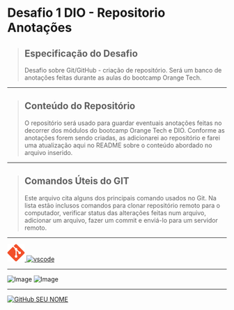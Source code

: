 # Desafio 1 DIO - Repositorio Anotações

>## Especificação do Desafio
> Desafio sobre Git/GitHub - criação de repositório.
> Será um banco de anotações feitas durante as aulas do bootcamp Orange Tech.
---

>## Conteúdo do Repositório
> O repositório será usado para guardar eventuais anotações feitas no decorrer dos módulos do bootcamp Orange Tech e DIO. Conforme as anotações forem sendo criadas, as adicionarei ao repositório e farei uma atualização aqui no README sobre o conteúdo abordado no arquivo inserido.
---
>## Comandos Úteis do GIT
> Este arquivo cita alguns dos principais comando usados no Git. Na lista estão inclusos comandos para clonar repositório remoto para o computador, verificar status das alterações feitas num arquivo, adicionar um arquivo, fazer um commit e enviá-lo para um servidor remoto.
---
<a href="https://git-scm.com/" target="_blank"> 
    <img src="https://raw.githubusercontent.com/devicons/devicon/master/icons/git/git-original.svg" alt="css3" width="40" height="40"/> 
</a>
<a href="https://code.visualstudio.com/">
    <img src="https://cdn.jsdelivr.net/gh/devicons/devicon/icons/vscode/vscode-original.svg" alt="vscode" width="40" height="40"/>
</a>

---

![Image](https://img.shields.io/badge/GitHub-100000?style=for-the-badge&logo=github&logoColor=white)
![Image](https://img.shields.io/badge/Markdown-000000?style=for-the-badge&logo=markdown&logoColor=white)

---

[![GitHub SEU NOME]( https://img.shields.io/github/followers/AmandaPardinho?label=follow&style=social)](https://github.com/AmandaPardinho)
